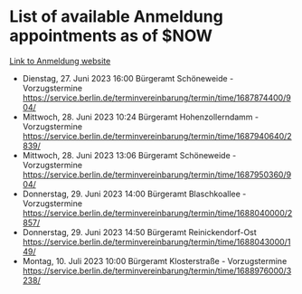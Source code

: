 # List of available Anmeldung appointments as of $NOW
[Link to Anmeldung website](https://service.berlin.de/terminvereinbarung/termin/tag.php?termin=1&anliegen[]=120686&dienstleisterlist=122210,122217,327316,122219,327312,122227,327314,122231,327346,122243,327348,122254,122252,329742,122260,329745,122262,329748,122271,327278,122273,327274,122277,327276,330436,122280,327294,122282,327290,122284,327292,122291,327270,122285,327266,122286,327264,122296,327268,150230,329760,122297,327286,122294,327284,122312,329763,122314,329775,122304,327330,122311,327334,122309,327332,317869,122281,327352,122279,329772,122283,122276,327324,122274,327326,122267,329766,122246,327318,122251,327320,122257,327322,122208,327298,122226,327300&herkunft=http%3A%2F%2Fservice.berlin.de%2Fdienstleistung%2F120686%2F)
- Dienstag, 27. Juni 2023 16:00 Bürgeramt Schöneweide - Vorzugstermine https://service.berlin.de/terminvereinbarung/termin/time/1687874400/904/
- Mittwoch, 28. Juni 2023 10:24 Bürgeramt Hohenzollerndamm - Vorzugstermine https://service.berlin.de/terminvereinbarung/termin/time/1687940640/2839/
- Mittwoch, 28. Juni 2023 13:06 Bürgeramt Schöneweide - Vorzugstermine https://service.berlin.de/terminvereinbarung/termin/time/1687950360/904/
- Donnerstag, 29. Juni 2023 14:00 Bürgeramt Blaschkoallee - Vorzugstermine https://service.berlin.de/terminvereinbarung/termin/time/1688040000/2857/
- Donnerstag, 29. Juni 2023 14:50 Bürgeramt Reinickendorf-Ost https://service.berlin.de/terminvereinbarung/termin/time/1688043000/149/
- Montag, 10. Juli 2023 10:00 Bürgeramt Klosterstraße - Vorzugstermine https://service.berlin.de/terminvereinbarung/termin/time/1688976000/3238/
